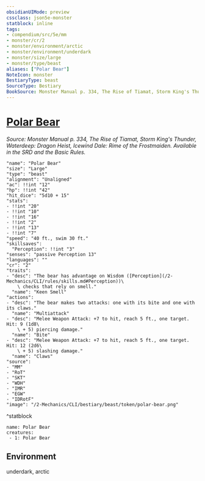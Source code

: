 ```yaml
---
obsidianUIMode: preview
cssclass: json5e-monster
statblock: inline
tags:
- compendium/src/5e/mm
- monster/cr/2
- monster/environment/arctic
- monster/environment/underdark
- monster/size/large
- monster/type/beast
aliases: ["Polar Bear"]
NoteIcon: monster
BestiaryType: beast
SourceType: Bestiary
BookSource: Monster Manual p. 334, The Rise of Tiamat, Storm King's Thunder, Waterdeep: Dragon Heist, Icewind Dale: Rime of the Frostmaiden. Available in the SRD and the Basic Rules.
---
```

# [Polar Bear](2-Mechanics/CLI/bestiary/beast/polar-bear.md)
*Source: Monster Manual p. 334, The Rise of Tiamat, Storm King's Thunder, Waterdeep: Dragon Heist, Icewind Dale: Rime of the Frostmaiden. Available in the SRD and the Basic Rules.*  

```statblock
"name": "Polar Bear"
"size": "Large"
"type": "beast"
"alignment": "Unaligned"
"ac": !!int "12"
"hp": !!int "42"
"hit_dice": "5d10 + 15"
"stats":
- !!int "20"
- !!int "10"
- !!int "16"
- !!int "2"
- !!int "13"
- !!int "7"
"speed": "40 ft., swim 30 ft."
"skillsaves":
  "Perception": !!int "3"
"senses": "passive Perception 13"
"languages": ""
"cr": "2"
"traits":
- "desc": "The bear has advantage on Wisdom ([Perception](/2-Mechanics/CLI/rules/skills.md#Perception))\
    \ checks that rely on smell."
  "name": "Keen Smell"
"actions":
- "desc": "The bear makes two attacks: one with its bite and one with its claws."
  "name": "Multiattack"
- "desc": "Melee Weapon Attack: +7 to hit, reach 5 ft., one target. Hit: 9 (1d8\
    \ + 5) piercing damage."
  "name": "Bite"
- "desc": "Melee Weapon Attack: +7 to hit, reach 5 ft., one target. Hit: 12 (2d6\
    \ + 5) slashing damage."
  "name": "Claws"
"source":
- "MM"
- "RoT"
- "SKT"
- "WDH"
- "IMR"
- "EGW"
- "IDRotF"
"image": "/2-Mechanics/CLI/bestiary/beast/token/polar-bear.png"
```
^statblock

```encounter-table
name: Polar Bear
creatures:
 - 1: Polar Bear
```

## Environment

underdark, arctic